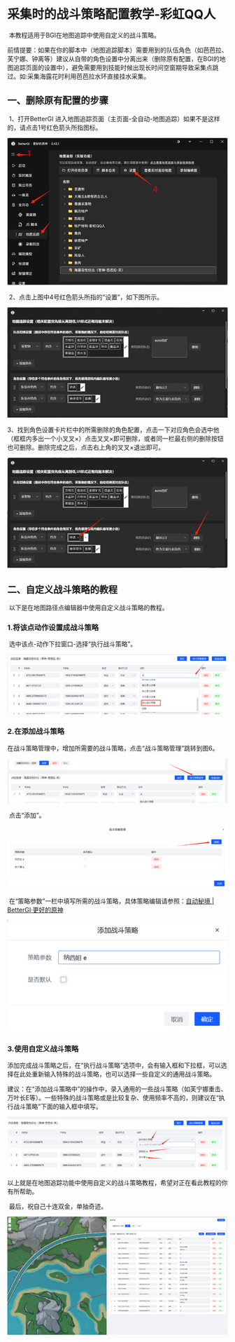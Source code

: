 # 采集时的战斗策略配置教学-彩虹QQ人

​	本教程适用于BGI在地图追踪中使用自定义的战斗策略。

​	前情提要：如果在你的脚本中（地图追踪脚本）需要用到的队伍角色（如芭芭拉、芙宁娜、钟离等）建议从自带的角色设置中分离出来（删除原有配置，在BGI的地图追踪页面的设置中），避免需要用到技能时候出现长时间空窗期导致采集点跳过。如:采集海露花时利用芭芭拉水环直接挂水采集。

## 一、删除原有配置的步骤

​	1、打开BetterGI 进入地图追踪页面（主页面-全自动-地图追踪）如果不是这样的，请点击1号红色箭头所指图标。

![BetterGI 的地图追踪页面](src/assets/pathing/user_defined_pathing_teach_1.png)

​	2、点击上图中4号红色箭头所指的“设置”，如下图所示。

![地图追踪设置页面](src/assets/pathing/user_defined_pathing_teach_2.png)

​	3、找到角色设置卡片栏中的所需删除的角色配置，点击一下对应角色会选中他（框框内多出一个小叉叉×）点击叉叉×即可删除，或者同一栏最右侧的删除按钮也可删除。删除完成之后，点击右上角的叉叉×退出即可。

![删除角色配置的步骤](src/assets/pathing/user_defined_pathing_teach_3.png)

## 二、自定义战斗策略的教程

​	以下是在地图路径点编辑器中使用自定义战斗策略的教程。

### 1.将该点动作设置成战斗策略

​	选中该点-动作下拉窗口-选择“执行战斗策略”。

![执行战斗策略选项卡位置](src/assets/pathing/user_defined_pathing_teach_4.png)

### 2.在添加战斗策略

​	在战斗策略管理中，增加所需要的战斗策略，点击“战斗策略管理”跳转到图6。

![战斗策略管理位置](src/assets/pathing/user_defined_pathing_teach_5.png)

​	点击“添加”。

![新增战斗策略管理](src/assets/pathing/user_defined_pathing_teach_6.png)

​	在“策略参数”一栏中填写所需的战斗策略，具体策略编辑请参照：[自动秘境 | BetterGI·更好的原神](https://bettergi.com/feats/task/domain.html#战斗策略脚本编写)

![编辑战斗策略](src/assets/pathing/user_defined_pathing_teach_7.png)

### 3.使用自定义战斗策略

​	添加完成战斗策略之后，在“执行战斗策略”选项中，会有输入框和下拉框，可以选择在此处重新输入特殊的战斗策略，也可以选择一些自定义的通用战斗策略。

​	建议：在“添加战斗策略中”的操作中，录入通用的一些战斗策略（如芙宁娜重击、万叶长E等）。一些特殊的战斗策略或是比较复杂、使用频率不高的，则建议在“执行战斗策略”下面的输入框中填写。

![使用自定义战斗策略](src/assets/pathing/user_defined_pathing_teach_8.png)

​	以上就是在地图追踪功能中使用自定义的战斗策略教程，希望对正在看此教程的你有所帮助。

​	最后，祝自己十连双金，单抽奇迹。

![最终路线录制呈现](src/assets/pathing/user_defined_pathing_teach_9.png)
